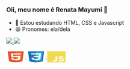 ### Oii, meu nome é Renata Mayumi 👋

- 🌱 Estou estudando HTML, CSS e Javascript
- 😄 Pronomes: ela/dela

<div>
  <a href="https://github.com/renatamhayashi">
  <img height="180em" src="https://github-readme-stats.vercel.app/api?username=renatamhayashi&show_icons=true&theme=radical&include_all_commits=true&count_private=true"/>
  <img height="180em" src="https://github-readme-stats.vercel.app/api/top-langs/?username=renatamhayashi&layout=compact&langs_count=7&theme=radical"/>
</div>

  <div style="display: inline_block"><br>
  <img align="center" alt="" height="30" width="50" src="https://raw.githubusercontent.com/devicons/devicon/master/icons/html5/html5-original.svg">
  <img align="center" alt="" height="30" width="50" src="https://raw.githubusercontent.com/devicons/devicon/master/icons/css3/css3-original.svg">
  <img align="center" alt="" height="30" width="50" src="https://raw.githubusercontent.com/devicons/devicon/master/icons/javascript/javascript-plain.svg">
</div>
